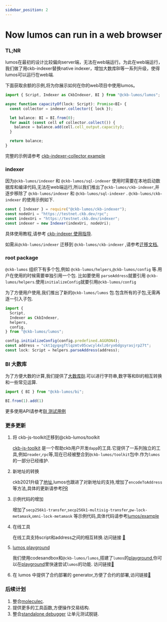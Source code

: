 ```yaml
---
sidebar_position: 2
---
```


# Now lumos can run in a web browser

### TL;NR

lumos在最初的设计比较偏向server端，无法在web端运行。为此在web端运行，我们做了用ckb-indexer替换native indexer，增加大数库BI等一系列升级，使得lumos可以运行在web端.

下面获取余额的示例,将为你展示如何在你的web项目中使用lumos。

```jsx
import { Script, Indexer as CkbIndexer, BI } from "@ckb-lumos/lumos";

async function capacityOf(lock: Script): Promise<BI> {
  const collector = indexer.collector({ lock });

  let balance: BI = BI.from(0);
  for await (const cell of collector.collect()) {
    balance = balance.add(cell.cell_output.capacity);
  }

  return balance;
}
```

完整的示例请参考 [ckb-indexer-collector example](https://github.com/nervosnetwork/lumos/blob/develop/examples/ckb-indexer-collector.ts)

### indexer

因为`@ckb-lumos/indexer` 和 `@ckb-lumos/sql-indexer` 使用时需要在本地启动数据库和编译代码,无法在web端运行,所以我们推出了`@ckb-lumos/ckb-indexer`,并逐步移除了 `@ckb-lumos/indexer` 和 `@ckb-lumos/sql-indexer` . `@ckb-lumos/ckb-indexer` 的使用示例如下.

```jsx
const { Indexer } = require("@ckb-lumos/ckb-indexer");
const nodeUri = "https://testnet.ckb.dev/rpc";
const indexUri = "https://testnet.ckb.dev/indexer";
const indexer = new Indexer(indexUri, nodeUri);
```

具体使用教程,请参考 [ckb-indexer 使用指导](https://github.com/nervosnetwork/lumos/tree/develop/packages/ckb-indexer).

如需从`@ckb-lumos/indexer` 迁移到 `@ckb-lumos/ckb-indexer` ,请参考[迁移文档.](https://github.com/nervosnetwork/lumos/blob/develop/packages/ckb-indexer/mirgation.md)

### root package

`@ckb-lumos` 组织下有多个包,例如 `@ckb-lumos/helpers`,`@ckb-lumos/config` 等.用户在使用的时候需要单独引用一个包. 比如要使用 `parseAddress`就要引用 `@ckb-lumos/helpers`.使用`initializeConfig`就要引用`@ckb-lumos/config` 

为了方便用户使用,我们推出了新的`@ckb-lumos/lumos` 包.包含所有的子包,无需再逐一引入子包.

```jsx
import {
  Script,
  Indexer as CkbIndexer,
  helpers,
  config,
} from "@ckb-lumos/lumos";

config.initializeConfig(config.predefined.AGGRON4);
const address = "ckt1qyqxgftlqzmtv05cwcyl4xlz6ryx6dgsyrasjrp27t";
const lock: Script = helpers.parseAddress(address);
```

### BI 大数库

为了方便大数的计算,我们提供了[大数库BI](https://github.com/nervosnetwork/lumos/tree/develop/packages/bi).可以进行字符串,数字等和BI的相互转换和一些常见运算.

```jsx
import { BI } from "@ckb-lumos/bi";

BI.from(1).add(1)
```

更多使用API请参考[BI 测试用例](https://github.com/nervosnetwork/lumos/blob/develop/packages/bi/tests/index.test.ts)

### 更多更新

1. 将 ckb-js-toolkit迁移到@ckb-lumos/toolkit
    
     [ckb-js-toolkit](https://github.com/nervosnetwork/ckb-js-toolkit) 是一个帮助ckb用户开发`dapp`的工具.它提供了一系列独立的工具,例如`reader`,`rpc`等,现在已经被整合到`@ckb-lumos/toolkit`包中.作为`lumos`的一部分已经维护.
    
2. 新地址的转换
    
    ckb2021升级了[地址](https://github.com/nervosnetwork/rfcs/pull/239/files),lumos也跟进了对新地址的支持,增加了`encodeToAddress` 等方法,具体的更新请参考[PR](https://github.com/nervosnetwork/lumos/pull/205)
    
3. 示例代码的增加
    
    增加了`secp256k1-transfer`,`secp256k1-multisig-transfer`,`pw-lock-metamask`,`omni-lock-metamask` 等示例代码,具体代码请参考[lumos/example](https://github.com/nervosnetwork/lumos/tree/develop/examples)
    
4. 在线工具
    
    在线工具支持script和address之间的相互转换.访问链接 [🔗](https://nervosnetwork.github.io/lumos/tools/address-conversion) 
    
5. [lumos playground](https://codesandbox.io/s/objective-cloud-282i4?file=/src/index.js)
    
    我们使用codesandbox和`@ckb-lumos/lumos`,搭建了`lumos`的[playground](https://codesandbox.io/s/objective-cloud-282i4?file=/src/index.js),你可以在[playground](https://codesandbox.io/s/objective-cloud-282i4?file=/src/index.js)里快速尝试`lumos`的功能. 访问链接[🔗](https://codesandbox.io/s/objective-cloud-282i4?file=/src/index.js)
    
6. 在 lumos 中提供了合约部署的 generator,方便了合约的部署,访问链接[🔗](https://github.com/nervosnetwork/lumos/tree/develop/packages/common-scripts#usage)

### 后续计划

1. 整合[moleculec](https://github.com/nervosnetwork/molecule).
2. 提供更多的工具函数,方便操作交易结构.
3. 整合[standalone debugger](https://github.com/nervosnetwork/ckb-standalone-debugger) 让单元测试脱链.
